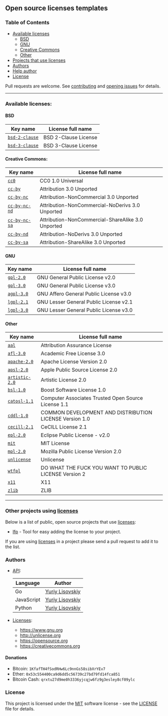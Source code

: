 ## Open source licenses templates

### Table of Contents
- [Available licenses](#available-licenses)
    - [BSD](#bsd)
    - [GNU](#gnu)
    - [Creative Commons](#creative-commons)
    - [Other](#other)
- [Projects that use licenses](#other-projects-using-licenses)
- [Authors](#authors)
- [Help author](#donations)
- [License](#license)

Pull requests are welcome. See [contributing](.github/CONTRIBUTING.md)
and [opening issues](.github/ISSUE_TEMPLATE.md) for details.
<hr>

### Available licenses:

#### BSD

| Key name | License full name |
| --- | --- |
| [`bsd-2-clause`](https://github.com/YuriyLisovskiy/licenses/blob/master/licenses/bsd-2-clause) | BSD 2-Clause License |
| [`bsd-3-clause`](https://github.com/YuriyLisovskiy/licenses/blob/master/licenses/bsd-3-clause) | BSD 3-Clause License |

#### Creative Commons:

| Key name | License full name |
| --- | --- |
| [`cc0`](https://github.com/YuriyLisovskiy/licenses/blob/master/licenses/cc0) | CC0 1.0 Universal |
| [`cc-by`](https://github.com/YuriyLisovskiy/licenses/blob/master/licenses/cc-by) | Attribution 3.0 Unported |
| [`cc-by-nc`](https://github.com/YuriyLisovskiy/licenses/blob/master/licenses/cc-by-nc) | Attribution-NonCommercial 3.0 Unported |
| [`cc-by-nc-nd`](https://github.com/YuriyLisovskiy/licenses/blob/master/licenses/cc-by-nc-nd) | Attribution-NonCommercial-NoDerivs 3.0 Unported |
| [`cc-by-nc-sa`](https://github.com/YuriyLisovskiy/licenses/blob/master/licenses/cc-by-nc-sa) | Attribution-NonCommercial-ShareAlike 3.0 Unported |
| [`cc-by-nd`](https://github.com/YuriyLisovskiy/licenses/blob/master/licenses/cc-by-nd) | Attribution-NoDerivs 3.0 Unported |
| [`cc-by-sa`](https://github.com/YuriyLisovskiy/licenses/blob/master/licenses/cc-by-sa) | Attribution-ShareAlike 3.0 Unported |

#### GNU

| Key name | License full name |
| --- | --- |
| [`gpl-2.0`](https://github.com/YuriyLisovskiy/licenses/blob/master/licenses/gpl-2.0) | GNU General Public License v2.0 |
| [`gpl-3.0`](https://github.com/YuriyLisovskiy/licenses/blob/master/licenses/gpl-3.0) | GNU General Public License v3.0 |
| [`agpl-3.0`](https://github.com/YuriyLisovskiy/licenses/blob/master/licenses/agpl-3.0) | GNU Affero General Public License v3.0 |
| [`lgpl-2.1`](https://github.com/YuriyLisovskiy/licenses/blob/master/licenses/lgpl-2.1) | GNU Lesser General Public License v2.1 |
| [`lgpl-3.0`](https://github.com/YuriyLisovskiy/licenses/blob/master/licenses/lgpl-3.0) | GNU Lesser General Public License v3.0 |

#### Other

| Key name | License full name |
| --- | --- |
| [`aal`](https://github.com/YuriyLisovskiy/licenses/blob/master/licenses/aal) | Attribution Assurance License |
| [`afl-3.0`](https://github.com/YuriyLisovskiy/licenses/blob/master/licenses/afl-3.0) | Academic Free License 3.0 |
| [`apache-2.0`](https://github.com/YuriyLisovskiy/licenses/blob/master/licenses/apache-2.0) | Apache License Version 2.0 |
| [`apsl-2.0`](https://github.com/YuriyLisovskiy/licenses/blob/master/licenses/apsl-2.0) | Apple Public Source License 2.0 |
| [`artistic-2.0`](https://github.com/YuriyLisovskiy/licenses/blob/master/licenses/artistic-2.0) | Artistic License 2.0 |
| [`bsl-1.0`](https://github.com/YuriyLisovskiy/licenses/blob/master/licenses/bsl-1.0) | Boost Software License 1.0 |
| [`catosl-1.1`](https://github.com/YuriyLisovskiy/licenses/blob/master/licenses/catosl-1.1) | Computer Associates Trusted Open Source License 1.1 |
| [`cddl-1.0`](https://github.com/YuriyLisovskiy/licenses/blob/master/licenses/cddl-1.0) | COMMON DEVELOPMENT AND DISTRIBUTION LICENSE Version 1.0 |
| [`cecill-2.1`](https://github.com/YuriyLisovskiy/licenses/blob/master/licenses/cecill-2.1) | CeCILL License 2.1 |
| [`epl-2.0`](https://github.com/YuriyLisovskiy/licenses/blob/master/licenses/epl-2.0) | Eclipse Public License - v2.0 |
| [`mit`](https://github.com/YuriyLisovskiy/licenses/blob/master/licenses/mit) | MIT License |
| [`mpl-2.0`](https://github.com/YuriyLisovskiy/licenses/blob/master/licenses/mpl-2.0) | Mozilla Public License Version 2.0 |
| [`unlicense`](https://github.com/YuriyLisovskiy/licenses/blob/master/licenses/unlicense) | Unlicense |
| [`wtfpl`](https://github.com/YuriyLisovskiy/licenses/blob/master/licenses/wtfpl) | DO WHAT THE FUCK YOU WANT TO PUBLIC LICENSE Version 2 |
| [`x11`](https://github.com/YuriyLisovskiy/licenses/blob/master/licenses/x11) | X11 |
| [`zlib`](https://github.com/YuriyLisovskiy/licenses/blob/master/licenses/zlib) | ZLIB |

<hr>

### Other projects using [licenses](https://github.com/YuriyLisovskiy/licenses)

Below is a list of public, open source projects that use [licenses](https://github.com/YuriyLisovskiy/licenses):
* [lfp](https://github.com/YuriyLisovskiy/lfp) - Tool for easy adding the license to your project.

If you are using [licenses](https://github.com/YuriyLisovskiy/licenses) in a project please send
a pull request to add it to the list.

### Authors
* [API](https://github.com/YuriyLisovskiy/licenses/tree/master/api):

    | Language | Author |
    | --- | --- |
    | Go | [Yuriy Lisovskiy](https://github.com/YuriyLisovskiy) |
    | JavaScript | [Yuriy Lisovskiy](https://github.com/YuriyLisovskiy) |
    | Python | [Yuriy Lisovskiy](https://github.com/YuriyLisovskiy) |
    
* [Licenses](https://github.com/YuriyLisovskiy/licenses/tree/master/licenses):
    * https://www.gnu.org
    * http://unlicense.org
    * https://opensource.org
    * https://creativecommons.org
#### Donations
* Bitcoin: `1KfafTH4fSodRHw6Lc9nnGs58sibXrYEv7`
* Ether: `0x53c554400ca9d6dd5c56739c27bd79fd14fca851`
* Bitcoin Cash: `qrxtu27d9me0h3336yjcqjw6fz9g3esley8cf09ylc`
### License
This project is licensed under the [MIT](https://opensource.org/licenses/MIT) software license - see the
[LICENSE](LICENSE) file for details.
